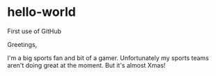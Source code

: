 hello-world
===========

First use of GitHub

Greetings,

I'm a big sports fan and bit of a gamer. Unfortunately my sports teams aren't doing great at the moment. But it's almost Xmas!
